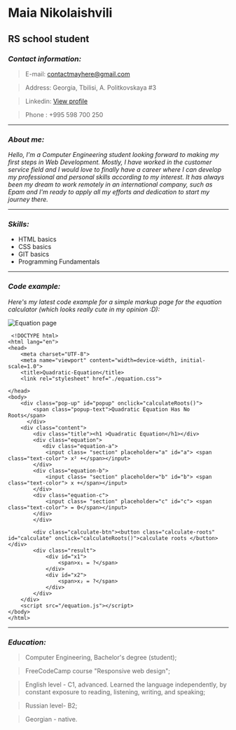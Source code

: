 
# Maia Nikolaishvili
## RS school student
### *Contact information:*
 > E-mail: contactmayhere@gmail.com
 
 > Address: Georgia, Tbilisi, A. Politkovskaya #3
 
 > Linkedin: [View profile](https://www.linkedin.com/in/may-nikolaishvili-69565217a/)
 
 > Phone : +995 598 700 250
 
---
### *About me:*
 
_Hello, I'm a Computer Engineering student looking forward to making my first steps in Web Development. Mostly, I have worked in the customer service field and I would love to finally have a career where I can develop my professional and personal skills according to my interest. It has always been my dream to work remotely in an international company, such as Epam and I'm ready to apply all my efforts and dedication to start my journey there._

---
### *Skills:*
 - HTML basics
 - CSS basics
 - GIT basics
 - Programming Fundamentals
 
---

### *Code example:*

 _Here's my latest code example for a simple markup page for the equation calculator (which looks really cute in my opinion :D):_

![Equation page](https://i.ibb.co/hCcQRqj/equation.png)




```
 <!DOCTYPE html>
<html lang="en">
<head>
    <meta charset="UTF-8">
    <meta name="viewport" content="width=device-width, initial-scale=1.0">
    <title>Quadratic-Equation</title>
    <link rel="stylesheet" href="./equation.css">
    
</head>
<body>
    <div class="pop-up" id="popup" onclick="calculateRoots()">
        <span class="popup-text">Quadratic Equation Has No Roots</span>
      </div>
    <div class="content">
        <div class="title"><h1 >Quadratic Equation</h1></div>
        <div class="equation">
           <div class="equation-a">
            <input class= "section" placeholder="a" id="a"> <span class="text-color"> x² +</span></input>
        </div>
        <div class="equation-b">
            <input class= "section" placeholder="b" id="b"> <span class="text-color"> x +</span></input>
        </div>
        <div class="equation-c">
            <input class= "section" placeholder="c" id="c"> <span class="text-color"> = 0</span></input>
        </div> 
        </div>
        
        <div class="calculate-btn"><button class="calculate-roots" id="calculate" onclick="calculateRoots()">calculate roots </button></div>
        <div class="result">
            <div id="x1">
                <span>x₁ = ?</span>
            </div>
            <div id="x2">
                <span>x₂ = ?</span>
            </div>
        </div>
    </div>
    <script src="/equation.js"></script>
</body>
</html>
```
---
### *Education:*

> Computer Engineering, Bachelor's degree (student);

> FreeCodeCamp course "Responsive web design";

> English level - C1, advanced. Learned the language independently, by constant exposure to reading, listening, writing, and speaking;

> Russian level- B2;

> Georgian - native.




